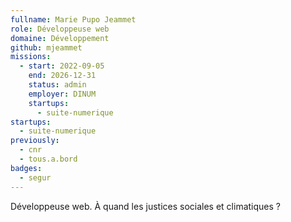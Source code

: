 ```yaml
---
fullname: Marie Pupo Jeammet
role: Développeuse web
domaine: Développement
github: mjeammet
missions:
  - start: 2022-09-05
    end: 2026-12-31
    status: admin
    employer: DINUM
    startups:
      - suite-numerique
startups:
  - suite-numerique
previously:
  - cnr
  - tous.a.bord
badges:
  - segur
---
```

Développeuse web. À quand les justices sociales et climatiques ?